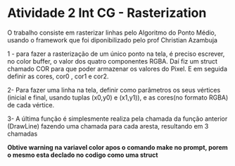 ﻿# Atividade 2 Int CG - Rasterization
 
O trabalho consiste em rasterizar linhas pelo Algoritmo do Ponto Médio, usando o framework que foi diponibilizado pelo prof Christian Azambuja
 
1 - para fazer a rasterização de um único ponto na tela, é preciso escrever, no color buffer, o valor dos quatro componentes RGBA. Daí fiz um struct chamado COR para que poder armazenar os valores do Pixel. E em seguida definir as cores, cor0 , cor1 e cor2.
 
 
2- Para fazer uma linha na tela, definir como parâmetros os seus vértices (inicial e final, usando tuplas (x0,y0) e (x1,y1)), e as cores(no formato RGBA) de cada vértice.



3- A última função é simplesmente realiza pela chamada da função anterior (DrawLine) fazendo uma chamada para cada aresta, resultando em 3 chamadas

**Obtive warning na variavel color apos o comando make no prompt, porem o mesmo esta declado no codigo como uma struct**
